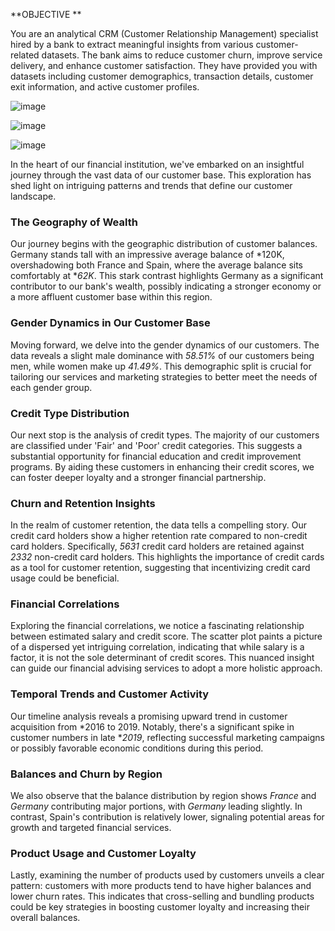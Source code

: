 **OBJECTIVE **

You are an analytical CRM (Customer Relationship Management) specialist hired by a bank to extract meaningful insights from various customer- related datasets.
The bank aims to reduce customer churn, improve service delivery, and enhance customer satisfaction. 
They have provided you with datasets including customer demographics, transaction details, customer exit information, and active customer profiles.


![image](https://github.com/mayank032525/CRM-BANK-SQL/assets/152903523/bc508fc1-4593-4a9d-b56d-e858e33ba691)


![image](https://github.com/mayank032525/CRM-BANK-SQL/assets/152903523/07e73e4a-ba3d-451e-a4ae-8c5aae96854f)


![image](https://github.com/mayank032525/CRM-BANK-SQL/assets/152903523/03f0e2d0-41ea-4cf7-89af-9c2e042422e7)


In the heart of our financial institution, we've embarked on an insightful journey through the vast data of our customer base. 
This exploration has shed light on intriguing patterns and trends that define our customer landscape.

### The Geography of Wealth
Our journey begins with the geographic distribution of customer balances. Germany stands tall with an impressive average balance of *120K, 
overshadowing both France and Spain, where the average balance sits comfortably at **62K*. This stark contrast highlights Germany as a significant 
contributor to our bank's wealth, possibly indicating a stronger economy or a more affluent customer base within this region.

### Gender Dynamics in Our Customer Base
Moving forward, we delve into the gender dynamics of our customers. The data reveals a slight male dominance with *58.51%* of our customers being men, 
while women make up *41.49%*. This demographic split is crucial for tailoring our services and marketing strategies to better meet the needs of each gender group.

### Credit Type Distribution
Our next stop is the analysis of credit types. The majority of our customers are classified under 'Fair' and 'Poor' credit categories. 
This suggests a substantial opportunity for financial education and credit improvement programs. By aiding these customers in enhancing their credit scores, 
we can foster deeper loyalty and a stronger financial partnership.

### Churn and Retention Insights
In the realm of customer retention, the data tells a compelling story. Our credit card holders show a higher retention rate compared to non-credit card holders. Specifically, 
*5631* credit card holders are retained against *2332* non-credit card holders.
This highlights the importance of credit cards as a tool for customer retention, suggesting that incentivizing credit card usage could be beneficial.

### Financial Correlations
Exploring the financial correlations, we notice a fascinating relationship between estimated salary and credit score. The scatter plot paints a picture of a dispersed yet intriguing correlation, 
indicating that while salary is a factor, it is not the sole determinant of credit scores. This nuanced insight can guide our financial advising services to adopt a more holistic approach.

### Temporal Trends and Customer Activity
Our timeline analysis reveals a promising upward trend in customer acquisition from *2016 to 2019. Notably, there's a significant spike in customer numbers in late **2019*,
reflecting successful marketing campaigns or possibly favorable economic conditions during this period.

### Balances and Churn by Region
We also observe that the balance distribution by region shows *France* and *Germany* contributing major portions, with *Germany* leading slightly. 
In contrast, Spain's contribution is relatively lower, signaling potential areas for growth and targeted financial services.

### Product Usage and Customer Loyalty
Lastly, examining the number of products used by customers unveils a clear pattern: customers with more products tend to have higher balances and lower churn rates. 
This indicates that cross-selling and bundling products could be key strategies in boosting customer loyalty and increasing their overall balances.















